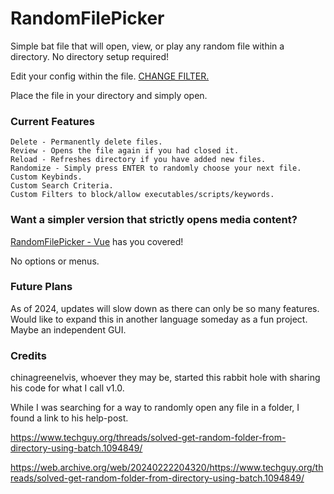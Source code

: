 # RandomFilePicker
Simple bat file that will open, view, or play any random file within a directory. No directory setup required!

Edit your config within the file. [CHANGE FILTER.](https://github.com/bandito52/RandomFilePicker/blob/main/Configs.md)

Place the file in your directory and simply open.

### Current Features ###
    Delete - Permanently delete files.
    Review - Opens the file again if you had closed it.
    Reload - Refreshes directory if you have added new files.
    Randomize - Simply press ENTER to randomly choose your next file.
    Custom Keybinds.
    Custom Search Criteria.
    Custom Filters to block/allow executables/scripts/keywords.

### Want a simpler version that strictly opens media content? ###
[RandomFilePicker - Vue](https://github.com/bandito52/RandomFilePicker/releases/tag/Vue) has you covered!

No options or menus.


### Future Plans ###
As of 2024, updates will slow down as there can only be so many features.
Would like to expand this in another language someday as a fun project. Maybe an independent GUI.


### Credits ###
chinagreenelvis, whoever they may be, started this rabbit hole with sharing his code for what I call v1.0.

While I was searching for a way to randomly open any file in a folder, I found a link to his help-post.

https://www.techguy.org/threads/solved-get-random-folder-from-directory-using-batch.1094849/

https://web.archive.org/web/20240222204320/https://www.techguy.org/threads/solved-get-random-folder-from-directory-using-batch.1094849/

